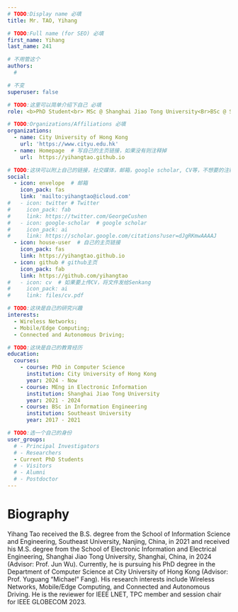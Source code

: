 ```yaml
---
# TODO:Display name 必填
title: Mr. TAO, Yihang  

# TODO:Full name (for SEO) 必填
first_name: Yihang  
last_name: 241

# 不用管这个
authors:
  # 

# 不变
superuser: false

# TODO:这里可以简单介绍下自己 必填
role: <b>PhD Student<br> MSc @ Shanghai Jiao Tong University<Br>BSc @ Southeast University</b>

# TODO:Organizations/Affiliations 必填
organizations:
  - name: City University of Hong Kong 
    url: 'https://www.cityu.edu.hk'
  - name: Homepage  # 写自己的主页链接，如果没有则注释掉
    url:  https://yihangtao.github.io

# TODO:这块可以附上自己的链接，社交媒体，邮箱，google scholar, CV等，不想要的注释掉即可
social:
  - icon: envelope  # 邮箱
    icon_pack: fas
    link: 'mailto:yihangtao@icloud.com'
#   - icon: twitter # Twitter
#     icon_pack: fab  
#     link: https://twitter.com/GeorgeCushen
#   - icon: google-scholar  # google scholar
#     icon_pack: ai
#     link: https://scholar.google.com/citations?user=dJgRKmwAAAAJ
  - icon: house-user  # 自己的主页链接
    icon_pack: fas
    link: https://yihangtao.github.io
  - icon: github # github主页
    icon_pack: fab   
    link: https://github.com/yihangtao
#   - icon: cv  # 如果要上传CV，将文件发给Senkang
#     icon_pack: ai
#     link: files/cv.pdf

# TODO:这块是自己的研究兴趣
interests:
  - Wireless Networks;
  - Mobile/Edge Computing; 
  - Connected and Autonomous Driving; 

# TODO:这块是自己的教育经历
education:
  courses:
    - course: PhD in Computer Science
      institution: City University of Hong Kong
      year: 2024 - Now
    - course: MEng in Electronic Information
      institution: Shanghai Jiao Tong University
      year: 2021 - 2024
    - course: BSc in Information Engineering
      institution: Southeast University
      year: 2017 - 2021

# TODO:选一个自己的身份
user_groups:
  # - Principal Investigators
  # - Researchers
  - Current PhD Students
  # - Visitors
  # - Alumni
  # - Postdoctor
---
```

<!-- TODO:写自己的Biography -->
# Biography
Yihang Tao received the B.S. degree from the School of Information Science and Engineering, Southeast University, Nanjing, China, in 2021 and received his M.S. degree from the School of Electronic Information and Electrical Engineering, Shanghai Jiao Tong University, Shanghai, China, in 2024 (Advisor: Prof. Jun Wu). Currently, he is pursuing his PhD degree in the Department of Computer Science at City University of Hong Kong (Advisor: Prof. Yuguang “Michael” Fang). His research interests include Wireless Networks, Mobile/Edge Computing, and Connected and Autonomous Driving. He is the reviewer for IEEE LNET, TPC member and session chair for IEEE GLOBECOM 2023.

